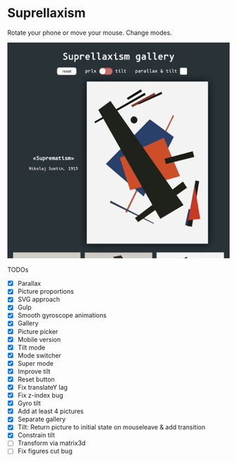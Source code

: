 # Suprellaxism

Rotate your phone or move your mouse. Change modes.

![Preview](./src/previews/preview.png)

TODOs
- [x] Parallax
- [x] Picture proportions
- [x] SVG approach
- [x] Gulp
- [x] Smooth gyroscope animations
- [x] Gallery
- [x] Picture picker
- [x] Mobile version
- [x] Tilt mode
- [x] Mode switcher
- [x] Super mode
- [x] Improve tilt
- [x] Reset button
- [x] Fix translateY lag
- [x] Fix z-index bug
- [x] Gyro tilt
- [x] Add at least 4 pictures
- [x] Separate gallery
- [x] Tilt: Return picture to initial state on mouseleave & add transition
- [x] Constrain tilt
- [ ] Transform via matrix3d
- [ ] Fix figures cut bug
